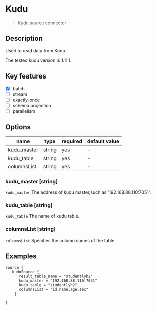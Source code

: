 # Kudu

> Kudu source connector

## Description

Used to read data from Kudu.

 The tested kudu version is 1.11.1.

## Key features

- [x] batch
- [ ] stream
- [ ] exactly-once
- [ ] schema projection
- [ ] parallelism

## Options

| name                     | type    | required | default value |
|--------------------------|---------|----------|---------------|
| kudu_master             | string  | yes      | -             |
| kudu_table               | string  | yes      | -             |
| columnsList               | string  | yes      | -             |

### kudu_master [string]

`kudu_master` The address of kudu master,such as '192.168.88.110:7051'.

### kudu_table [string]

`kudu_table` The name of kudu table..

### columnsList [string]

`columnsList` Specifies the column names of the table.

## Examples

```hocon
source {
   KuduSource {
      result_table_name = "studentlyh2"
      kudu_master = "192.168.88.110:7051"
      kudu_table = "studentlyh2"
      columnsList = "id,name,age,sex"
    }

}
```